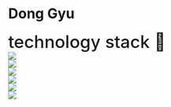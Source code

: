 <h1>Dong Gyu </h1>


<div>
  <div style="font-size:35px; font-weight: 500">technology stack 💪
</div>
 <div style="display:flex; flex-direction: column">
<img src="https://img.shields.io/badge/React-61DAFB?style=flat-square&logo=React&logoColor=white"/>
<img src="https://img.shields.io/badge/Django-092E20?style=flat-square&logo=Django&logoColor=white"/>
<img src="https://img.shields.io/badge/Android-3DDC84?style=flat-square&logo=Android&logoColor=white"/>
<img src="https://img.shields.io/badge/Python-3776AB?style=flat-square&logo=Python&logoColor=white"/>
<img src="https://img.shields.io/badge/JavaScript-F7DF1E?style=flat-square&logo=JavaScript&logoColor=white"/>
<img src="https://img.shields.io/badge/Css3-1572B6?style=flat-square&logo=Css3&logoColor=white"/>
  </div>
</div>

